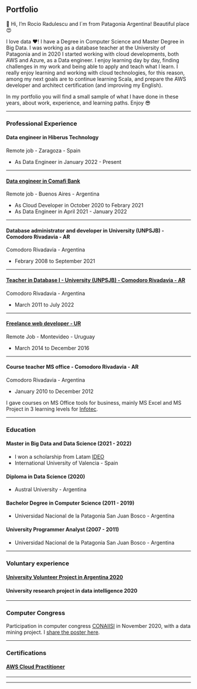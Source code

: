## Portfolio

👋 Hi, I’m Rocio Radulescu and I´m from Patagonia Argentina! Beautiful place 😍

I love data ❤️!
I have a Degree in Computer Science and Master Degree in Big Data. I was working as a database teacher at the University of Patagonia and in 2020 I started working with cloud developments, both AWS and Azure, as a Data engineer. I enjoy learning day by day, finding challenges in my work and being able to apply and teach what I learn. I really enjoy learning and working with cloud technologies, for this reason, among my next goals are to continue learning Scala, and prepare the AWS developer and architect certification (and improving my English).

In my portfolio you will find a small sample of what I have done in these years, about work, experience, and learning paths. Enjoy 😎


---
### Professional Experience

#### Data engineer in Hiberus Technology

Remote job - Zaragoza - Spain
- As Data Engineer in January 2022 - Present

---
#### [Data engineer in Comafi Bank](/exp_dataengineer)

Remote job - Buenos Aires - Argentina
- As Cloud Developer in October 2020 to Febrary 2021 
- As Data Engineer in April 2021 - January 2022


---
#### Database administrator and developer in University (UNPSJB) - Comodoro Rivadavia - AR

Comodoro Rivadavia - Argentina
- Febrary 2008 to September 2021

---
#### [Teacher in Database I - University (UNPSJB) - Comodoro Rivadavia - AR](/exp_dbi)
Comodoro Rivadavia - Argentina
- March 2011 to July 2022

---
#### [Freelance web developer - UR](/exp_sostemplaznza)
Remote Job - Montevideo - Uruguay
- March 2014 to December 2016

---
#### Course teacher MS office - Comodoro Rivadavia - AR
Comodoro Rivadavia - Argentina
- January 2010 to December 2012

I gave courses on MS Office tools for business, mainly MS Excel and MS Project in 3 learning levels for [Infotec](https://www.infotec-cr.com.ar/).

---
### Education

#### Master in  Big Data and Data Science (2021 - 2022)
- I won a scholarship from Latam [IDEO](https://becas.universidadviu.com/becas-ideo/)
- International University of Valencia - Spain

#### Diploma in Data Science (2020)
- Austral University - Argentina

#### Bachelor Degree in Computer Science (2011 - 2019)
- Universidad Nacional de la Patagonia San Juan Bosco - Argentina 

#### University Programmer Analyst (2007 - 2011)
- Universidad Nacional de la Patagonia San Juan Bosco - Argentina

---
### Voluntary experience
#### [University Volunteer Project in Argentina 2020](/vol_university)

#### University research project in data intelligence 2020

---
### Computer Congress

Participation in computer congress [CONAIISI](http://conaiisi2020.frsfco.utn.edu.ar/) in November 2020, with a data mining project. I [share the poster here](/pdf/conaiisi.pdf).

---
### Certifications
#### [AWS Cloud Practitioner](https://www.credly.com/badges/3790a21a-0f34-4aad-9a27-852a5e4dcded)


---
---
